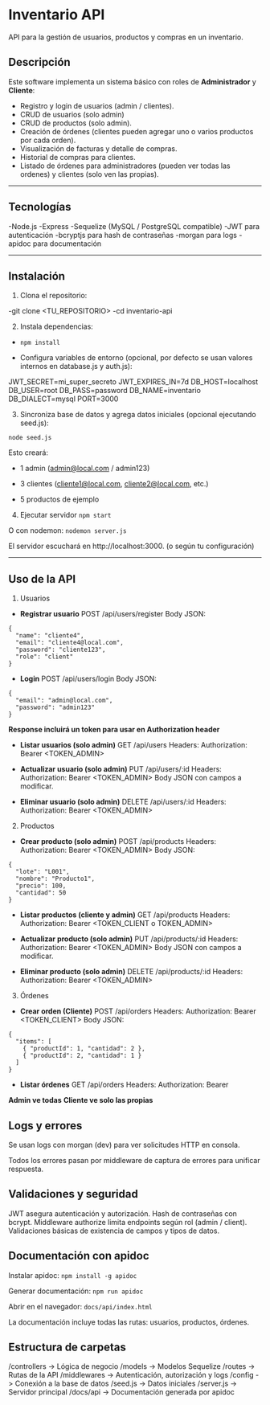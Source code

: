 # Inventario API

API para la gestión de usuarios, productos y compras en un inventario.

## Descripción

Este software implementa un sistema básico con roles de **Administrador** y **Cliente**:

- Registro y login de usuarios (admin / clientes).
- CRUD de usuarios (solo admin)
- CRUD de productos (solo admin).
- Creación de órdenes (clientes pueden agregar uno o varios productos por cada orden).
- Visualización de facturas y detalle de compras.
- Historial de compras para clientes.
- Listado de órdenes para administradores (pueden ver todas las ordenes) y clientes (solo ven las propias).

---

## Tecnologías

-Node.js
-Express
-Sequelize (MySQL / PostgreSQL compatible)
-JWT para autenticación
-bcryptjs para hash de contraseñas
-morgan para logs
-apidoc para documentación

---

## Instalación

1. Clona el repositorio:

-git clone <TU_REPOSITORIO>
-cd inventario-api

2. Instala dependencias:

- `npm install`

- Configura variables de entorno (opcional, por defecto se usan valores internos en database.js y auth.js):

JWT_SECRET=mi_super_secreto
JWT_EXPIRES_IN=7d
DB_HOST=localhost
DB_USER=root
DB_PASS=password
DB_NAME=inventario
DB_DIALECT=mysql
PORT=3000


3. Sincroniza base de datos y agrega datos iniciales (opcional ejecutando seed.js):

`node seed.js`

Esto creará:

- 1 admin (admin@local.com / admin123)

- 3 clientes (cliente1@local.com, cliente2@local.com, etc.)

- 5 productos de ejemplo

4. Ejecutar servidor
`npm start`

O con nodemon:
`nodemon server.js`

El servidor escuchará en http://localhost:3000. (o según tu configuración)

---

## Uso de la API
1. Usuarios

- **Registrar usuario**
POST /api/users/register
Body JSON:
```
{
  "name": "cliente4",
  "email": "cliente4@local.com",
  "password": "cliente123",
  "role": "client"
}
```
- **Login**
POST /api/users/login
Body JSON:
```
{
  "email": "admin@local.com",
  "password": "admin123"
}
```

**Response incluirá un token para usar en Authorization header**

- **Listar usuarios (solo admin)**
GET /api/users
Headers: Authorization: Bearer <TOKEN_ADMIN>

- **Actualizar usuario (solo admin)**
PUT /api/users/:id
Headers: Authorization: Bearer <TOKEN_ADMIN>
Body JSON con campos a modificar.

- **Eliminar usuario (solo admin)**
DELETE /api/users/:id
Headers: Authorization: Bearer <TOKEN_ADMIN>

2. Productos

- **Crear producto (solo admin)**
POST /api/products
Headers: Authorization: Bearer <TOKEN_ADMIN>
Body JSON:
```
{
  "lote": "L001",
  "nombre": "Producto1",
  "precio": 100,
  "cantidad": 50
}
```

- **Listar productos (cliente y admin)**
GET /api/products
Headers: Authorization: Bearer <TOKEN_CLIENT o TOKEN_ADMIN>

- **Actualizar producto (solo admin)** 
PUT /api/products/:id
Headers: Authorization: Bearer <TOKEN_ADMIN>
Body JSON con campos a modificar.

- **Eliminar producto (solo admin)**
DELETE /api/products/:id
Headers: Authorization: Bearer <TOKEN_ADMIN>

3. Órdenes

- **Crear orden (Cliente)**
POST /api/orders
Headers: Authorization: Bearer <TOKEN_CLIENT>
Body JSON:
```
{
  "items": [
    { "productId": 1, "cantidad": 2 },
    { "productId": 2, "cantidad": 1 }
  ]
}
```

- **Listar órdenes**
GET /api/orders
Headers: Authorization: Bearer <TOKEN>

**Admin ve todas**
**Cliente ve solo las propias**

## Logs y errores

Se usan logs con morgan (dev) para ver solicitudes HTTP en consola.

Todos los errores pasan por middleware de captura de errores para unificar respuesta.

## Validaciones y seguridad

JWT asegura autenticación y autorización.
Hash de contraseñas con bcrypt.
Middleware authorize limita endpoints según rol (admin / client).
Validaciones básicas de existencia de campos y tipos de datos.

## Documentación con apidoc

Instalar apidoc:
`npm install -g apidoc`

Generar documentación:
`npm run apidoc`

Abrir en el navegador:
`docs/api/index.html`

La documentación incluye todas las rutas: usuarios, productos, órdenes.

## Estructura de carpetas
/controllers   -> Lógica de negocio
/models        -> Modelos Sequelize
/routes        -> Rutas de la API
/middlewares   -> Autenticación, autorización y logs
/config        -> Conexión a la base de datos
/seed.js       -> Datos iniciales
/server.js     -> Servidor principal
/docs/api      -> Documentación generada por apidoc

